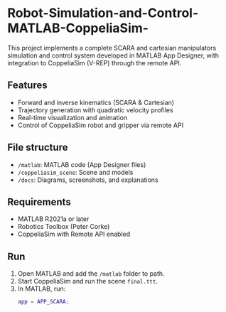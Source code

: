 # Robot-Simulation-and-Control-MATLAB-CoppeliaSim-

This project implements a complete SCARA and cartesian manipulators simulation and control system
developed in MATLAB App Designer, with integration to CoppeliaSim (V-REP)
through the remote API.

## Features
- Forward and inverse kinematics (SCARA & Cartesian)
- Trajectory generation with quadratic velocity profiles
- Real-time visualization and animation
- Control of CoppeliaSim robot and gripper via remote API

## File structure
- `/matlab`: MATLAB code (App Designer files)
- `/coppeliasim_scene`: Scene and models
- `/docs`: Diagrams, screenshots, and explanations

## Requirements
- MATLAB R2021a or later
- Robotics Toolbox (Peter Corke)
- CoppeliaSim with Remote API enabled

## Run
1. Open MATLAB and add the `/matlab` folder to path.
2. Start CoppeliaSim and run the scene `final.ttt`.
3. In MATLAB, run:
   ```matlab
   app = APP_SCARA;
